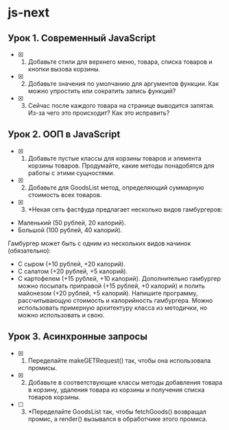 # js-next

## Урок 1. Современный JavaScript
- [X] 1. Добавьте стили для верхнего меню, товара, списка товаров и кнопки вызова корзины.
- [X] 2. Добавьте значения по умолчанию для аргументов функции. Как можно упростить или сократить запись функций?
- [X] 3. Сейчас после каждого товара на странице выводится запятая. Из-за чего это происходит? Как это исправить?

## Урок 2. ООП в JavaScript
- [X] 1. Добавьте пустые классы для корзины товаров и элемента корзины товаров. Продумайте, какие методы понадобятся для работы с этими сущностями.
- [X] 2. Добавьте для GoodsList метод, определяющий суммарную стоимость всех товаров.
- [X] 3. *Некая сеть фастфуда предлагает несколько видов гамбургеров:
- Маленький (50 рублей, 20 калорий).
- Большой (100 рублей, 40 калорий).

Гамбургер может быть с одним из нескольких видов начинок (обязательно):
- С сыром (+10 рублей, +20 калорий).
- С салатом (+20 рублей, +5 калорий).
- С картофелем (+15 рублей, +10 калорий).
Дополнительно гамбургер можно посыпать приправой (+15 рублей, +0 калорий) и полить майонезом (+20 рублей, +5 калорий).
Напишите программу, рассчитывающую стоимость и калорийность гамбургера. Можно использовать примерную архитектуру класса из методички, но можно использовать и свою.

## Урок 3. Асинхронные запросы
- [X] 1. Переделайте makeGETRequest() так, чтобы она использовала промисы.
- [X] 2. Добавьте в соответствующие классы методы добавления товара в корзину, удаления товара из корзины и получения списка товаров корзины.
- [ ] 3. *Переделайте GoodsList так, чтобы fetchGoods() возвращал промис, а render() вызывался в обработчике этого промиса.